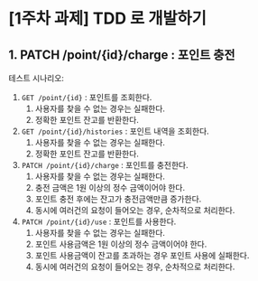 # [1주차 과제] TDD 로 개발하기

## 1. PATCH /point/{id}/charge : 포인트 충전

테스트 시나리오:

1. `GET /point/{id}` : 포인트를 조회한다.
   1. 사용자를 찾을 수 없는 경우는 실패한다.
   2. 정확한 포인트 잔고를 반환한다.
1. `GET /point/{id}/histories` : 포인트 내역을 조회한다.
   1. 사용자를 찾을 수 없는 경우는 실패한다.
   2. 정확한 포인트 잔고를 반환한다.
1. `PATCH /point/{id}/charge` : 포인트를 충전한다.
   1. 사용자를 찾을 수 없는 경우는 실패한다.
   1. 충전 금액은 1원 이상의 정수 금액이어야 한다.
   1. 포인트 충전 후에는 잔고가 충전금액만큼 증가한다.
   1. 동시에 여러건의 요청이 들어오는 경우, 순차적으로 처리한다.
1. `PATCH /point/{id}/use` : 포인트를 사용한다.
   1. 사용자를 찾을 수 없는 경우는 실패한다.
   1. 포인트 사용금액은 1원 이상의 정수 금액이어야 한다.
   1. 포인트 사용금액이 잔고를 초과하는 경우 포인트 사용에 실패한다.
   1. 동시에 여러건의 요청이 들어오는 경우, 순차적으로 처리한다.
